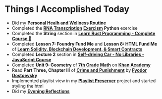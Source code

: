 # Things I Accomplished Today

- Did my **[Personal Healh and Wellness Routine](../../routines/2024/personal-health-and-wellness-routine-2024-week-7.md)**
- Completed the **[RNA Transcription](https://exercism.org/tracks/python/exercises/rna-transcription)** **[Exercism](https://exercism.org)** **Python** exercise
- Completed the **String** section in **[Learn Rust Programming - Complete Course 🦀](https://www.youtube.com/watch?v=BpPEoZW5IiY)**
- Completed **Lesson 7: Foundry Fund Me** and **Lesson 8: HTML Fund Me** of **[Learn Solidity, Blockchain Development, & Smart Contracts](https://www.youtube.com/watch?v=umepbfKp5rI)**
- Completed **Lecture 2** section in **[Self-driving Car - No Libraries - JavaScript Course](https://www.youtube.com/watch?v=IxhrXKEVCsc)**
- Completed **Unit 9: Geometry** of **[7th Grade Math](https://www.khanacademy.org/math/cc-seventh-grade-math)** on **[Khan Academy](https://www.khanacademy.org)**
- Read **Part Three, Chapter III** of **[Crime and Punishment](https://www.goodreads.com/book/show/7144.Crime_and_Punishment)** by **[Fyodor Dostoevsky](https://www.goodreads.com/author/show/3137322.Fyodor_Dostoevsky)**
- Implemented playlist view in my **[Playlist Preserver](https://github.com/evorhard/Playlist-Preserver)** project and started styling the html
- Did my **[Evening Reflections](../../routines/evening-reflections.md)**
